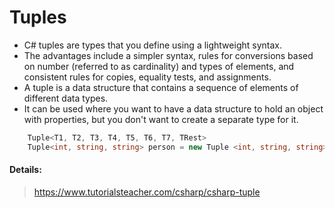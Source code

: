 ﻿
# Tuples
* C# tuples are types that you define using a lightweight syntax. 
* The advantages include a simpler syntax, rules for conversions based on number (referred to as cardinality) and types of elements, and consistent rules for copies, equality tests, and assignments.
* A tuple is a data structure that contains a sequence of elements of different data types. 
* It can be used where you want to have a data structure to hold an object with properties, but you don't want to create a separate type for it.





```csharp
    Tuple<T1, T2, T3, T4, T5, T6, T7, TRest>
    Tuple<int, string, string> person = new Tuple <int, string, string>(1, "Steve", "Jobs");
```



#### Details:
> https://www.tutorialsteacher.com/csharp/csharp-tuple


